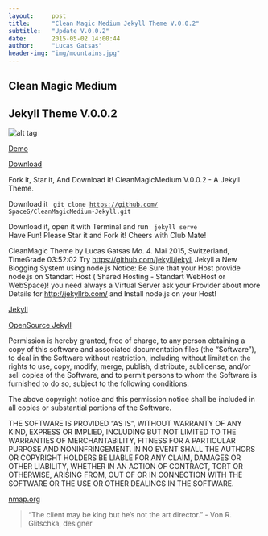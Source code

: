 ```yaml
---
layout:     post
title:      "Clean Magic Medium Jekyll Theme V.0.0.2"
subtitle:   "Update V.0.0.2"
date:       2015-05-02 14:00:44
author:     "Lucas Gatsas"
header-img: "img/mountains.jpg"
---
```

<h2 class="section-heading"> Clean Magic Medium </h2>
<h2 class="section-heading">Jekyll Theme V.0.0.2 </h2>




![alt tag](https://lucasgatsas.ch/img/intro-theme-1.png)




<a href="https://lucasgatsas.ch">Demo</a> 

<a href="https://github.com/SpaceG/CleanMagicMedium-Jekyll-V.0.2.0">Download</a> 


Fork it, Star it, And Download it!
CleanMagicMedium V.0.0.2 - A Jekyll Theme. 



Download it <code> git clone https://github.com/
SpaceG/CleanMagicMedium-Jekyll.git</code>

Download it, open it with Terminal and run <code> jekyll serve </code> 
Have Fun! Please Star it and Fork it! 
Cheers with Club Mate!




CleanMagic Theme by Lucas Gatsas Mo. 4. Mai 2015, Switzerland, TimeGrade 03:52:02
Try  https://github.com/jekyll/jekyll Jekyll a New Blogging System using node.js 
Notice: Be Sure that your Host provide node.js on Standart Host ( Shared Hosting - Standart WebHost or WebSpace)! you need always a Virtual Server ask your Provider about more Details for http://jekyllrb.com/ and Install node.js on your Host!

[Jekyll](http://jekyllrb.com/) 

[OpenSource Jekyll](https://github.com/jekyll/jekyll) 




Permission is hereby granted, free of charge, to any person obtaining a copy of this software and associated documentation files (the “Software”), to deal in the Software without restriction, including without limitation the rights to use, copy, modify, merge, publish, distribute, sublicense, and/or sell copies of the Software, and to permit persons to whom the Software is furnished to do so, subject to the following conditions:

The above copyright notice and this permission notice shall be included in all copies or substantial portions of the Software.

THE SOFTWARE IS PROVIDED “AS IS”, WITHOUT WARRANTY OF ANY KIND, EXPRESS OR IMPLIED, INCLUDING BUT NOT LIMITED TO THE WARRANTIES OF MERCHANTABILITY, FITNESS FOR A PARTICULAR PURPOSE AND NONINFRINGEMENT. IN NO EVENT SHALL THE AUTHORS OR COPYRIGHT HOLDERS BE LIABLE FOR ANY CLAIM, DAMAGES OR OTHER LIABILITY, WHETHER IN AN ACTION OF CONTRACT, TORT OR OTHERWISE, ARISING FROM, OUT OF OR IN CONNECTION WITH THE SOFTWARE OR THE USE OR OTHER DEALINGS IN THE SOFTWARE.









<a href="http://nmap.org/download.html#macosx">nmap.org</a> 







<blockquote>
“The client may be king but he’s not the art director.” - Von R. Glitschka, designer
</blockquote>

